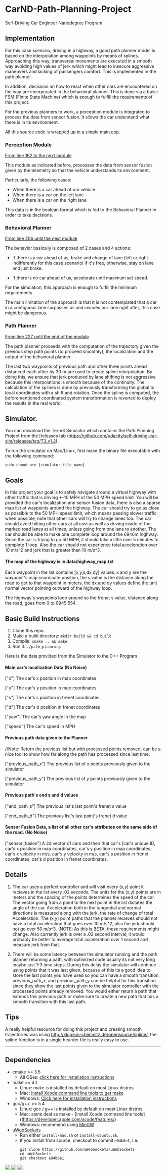 # CarND-Path-Planning-Project
Self-Driving Car Engineer Nanodegree Program
   
## Implementation

For this case scenario, driving in a highway, a good path planner model is based on the interpolation among waypoints by means of splines. Approaching this way, transversal movements are executed in a smooth way avoiding high values of jerk which might lead to insecure aggressive maneuvers and lacking of passengers comfort. This is implemented in the path planner.

In addition, decisions on how to react when other cars are encountered on the way are incorporated in the behavioral planner. This is done via a basic FSM (Finite State Machine) which is enough to fulfill the requirements of this project.

For the previous planners to work, a perception module is integrated to process the data from sensor fusion. It allows the car understand what there is in its environment.

All this source code is wrapped up in a simple main.cpp.

### Perception Module

[From line 162 to the next module](https://github.com/chbloca/path_planning_highway_driving/blob/b6b086c7bc527277650ddabfb8343c093d4ba318/src/main.cpp#L162)

This module as indicated before, processes the data from sensor fusion given by the telemetry so that the vehicle understands its environment.

Particularly, the following cases:

* When there is a car ahead of our vehicle
* When there is a car on the left lane
* When there is a car on the right lane

This data is in the boolean format which is fed to the Behavioral Planner in order to take decisions.

### Behavioral Planner

[From line 206 until the next module](https://github.com/chbloca/path_planning_highway_driving/blob/b6b086c7bc527277650ddabfb8343c093d4ba318/src/main.cpp#L206)

The behavior basically is composed of 2 cases and 4 actions:

* If there is a car ahead of us, brake and change of lane (left or right indifferently for this case scenario) if it's free, otherwise, stay on lane and just brake.

* If there is no car ahead of us, accelerate until maximum set speed.

For the simulation, this approach is enough to fulfill the minimum requirements.

The main limitation of the approach is that it is not contemplated that a car in a contiguous lane surpasses us and invades our lane right after, this case might be dangerous.

### Path Planner

[From line 227 until the end of the module](https://github.com/chbloca/path_planning_highway_driving/blob/b6b086c7bc527277650ddabfb8343c093d4ba318/src/main.cpp#L227)

The path planner proceeds with the computation of the trajectory given the previous step path points (to proceed smoothly), the localization and the output of the behavioral planner.

The last two waypoints of previous path and other three points ahead distanced each other by 30 m are used to create spline interpolation. By doing this, we ensure that jerk produced by lane shifting is not aggressive because this interpolations is smooth because of the continuity. The calculation of the splines is done by previously transforming the global to local coordinates with a shift and rotation. Once the spline is computed, the beforementioned coordinated system transformation is reverted to deploy the results in the real world.

## Simulator.
You can download the Term3 Simulator which contains the Path Planning Project from the [releases tab (https://github.com/udacity/self-driving-car-sim/releases/tag/T3_v1.2).  

To run the simulator on Mac/Linux, first make the binary file executable with the following command:
```shell
sudo chmod u+x {simulator_file_name}
```

## Goals
In this project your goal is to safely navigate around a virtual highway with other traffic that is driving +-10 MPH of the 50 MPH speed limit. You will be provided the car's localization and sensor fusion data, there is also a sparse map list of waypoints around the highway. The car should try to go as close as possible to the 50 MPH speed limit, which means passing slower traffic when possible, note that other cars will try to change lanes too. The car should avoid hitting other cars at all cost as well as driving inside of the marked road lanes at all times, unless going from one lane to another. The car should be able to make one complete loop around the 6946m highway. Since the car is trying to go 50 MPH, it should take a little over 5 minutes to complete 1 loop. Also the car should not experience total acceleration over 10 m/s^2 and jerk that is greater than 10 m/s^3.

#### The map of the highway is in data/highway_map.txt
Each waypoint in the list contains  [x,y,s,dx,dy] values. x and y are the waypoint's map coordinate position, the s value is the distance along the road to get to that waypoint in meters, the dx and dy values define the unit normal vector pointing outward of the highway loop.

The highway's waypoints loop around so the frenet s value, distance along the road, goes from 0 to 6945.554.

## Basic Build Instructions

1. Clone this repo.
2. Make a build directory: `mkdir build && cd build`
3. Compile: `cmake .. && make`
4. Run it: `./path_planning`.

Here is the data provided from the Simulator to the C++ Program

#### Main car's localization Data (No Noise)

["x"] The car's x position in map coordinates

["y"] The car's y position in map coordinates

["s"] The car's s position in frenet coordinates

["d"] The car's d position in frenet coordinates

["yaw"] The car's yaw angle in the map

["speed"] The car's speed in MPH

#### Previous path data given to the Planner

//Note: Return the previous list but with processed points removed, can be a nice tool to show how far along
the path has processed since last time. 

["previous_path_x"] The previous list of x points previously given to the simulator

["previous_path_y"] The previous list of y points previously given to the simulator

#### Previous path's end s and d values 

["end_path_s"] The previous list's last point's frenet s value

["end_path_d"] The previous list's last point's frenet d value

#### Sensor Fusion Data, a list of all other car's attributes on the same side of the road. (No Noise)

["sensor_fusion"] A 2d vector of cars and then that car's [car's unique ID, car's x position in map coordinates, car's y position in map coordinates, car's x velocity in m/s, car's y velocity in m/s, car's s position in frenet coordinates, car's d position in frenet coordinates. 

## Details

1. The car uses a perfect controller and will visit every (x,y) point it recieves in the list every .02 seconds. The units for the (x,y) points are in meters and the spacing of the points determines the speed of the car. The vector going from a point to the next point in the list dictates the angle of the car. Acceleration both in the tangential and normal directions is measured along with the jerk, the rate of change of total Acceleration. The (x,y) point paths that the planner recieves should not have a total acceleration that goes over 10 m/s^2, also the jerk should not go over 50 m/s^3. (NOTE: As this is BETA, these requirements might change. Also currently jerk is over a .02 second interval, it would probably be better to average total acceleration over 1 second and measure jerk from that.

2. There will be some latency between the simulator running and the path planner returning a path, with optimized code usually its not very long maybe just 1-3 time steps. During this delay the simulator will continue using points that it was last given, because of this its a good idea to store the last points you have used so you can have a smooth transition. previous_path_x, and previous_path_y can be helpful for this transition since they show the last points given to the simulator controller with the processed points already removed. You would either return a path that extends this previous path or make sure to create a new path that has a smooth transition with this last path.

## Tips

A really helpful resource for doing this project and creating smooth trajectories was using http://kluge.in-chemnitz.de/opensource/spline/, the spline function is in a single hearder file is really easy to use.

---

## Dependencies

* cmake >= 3.5
  * All OSes: [click here for installation instructions](https://cmake.org/install/)
* make >= 4.1
  * Linux: make is installed by default on most Linux distros
  * Mac: [install Xcode command line tools to get make](https://developer.apple.com/xcode/features/)
  * Windows: [Click here for installation instructions](http://gnuwin32.sourceforge.net/packages/make.htm)
* gcc/g++ >= 5.4
  * Linux: gcc / g++ is installed by default on most Linux distros
  * Mac: same deal as make - [install Xcode command line tools]((https://developer.apple.com/xcode/features/)
  * Windows: recommend using [MinGW](http://www.mingw.org/)
* [uWebSockets](https://github.com/uWebSockets/uWebSockets)
  * Run either `install-mac.sh` or `install-ubuntu.sh`.
  * If you install from source, checkout to commit `e94b6e1`, i.e.
    ```
    git clone https://github.com/uWebSockets/uWebSockets 
    cd uWebSockets
    git checkout e94b6e1
    ```

![](https://github.com/chbloca/path_planning_highway_driving/blob/master/images/a.jpg)
![](https://github.com/chbloca/path_planning_highway_driving/blob/master/images/b.jpg)
![](https://github.com/chbloca/path_planning_highway_driving/blob/master/images/c.jpg)
